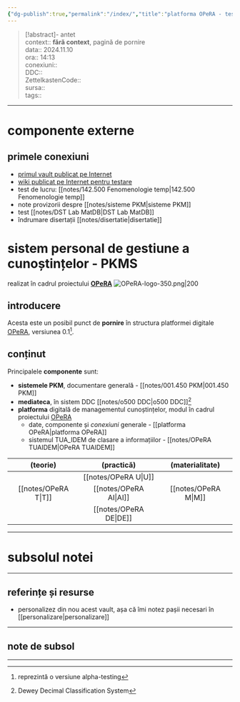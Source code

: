 ```yaml
---
{"dg-publish":true,"permalink":"/index/","title":"platforma OPeRA - test","tags":["gardenEntry"],"created":"2024-12-28T15:33:12.249+02:00","updated":"2025-01-10T12:53:04.145+02:00"}
---
```


> [!abstract]- antet  
> context:: __fără context__, pagină de pornire   
> data:: 2024.11.10  
> ora:: 14:13  
> conexiuni::  
> DDC::  
> ZettelkastenCode::  
> sursa::  
> tags::  


---

# componente externe
## primele conexiuni
- [primul vault publicat pe Internet](https://arhadrian.github.io/work/)
- [wiki publicat pe Internet pentru testare](https://opera.tiddlyhost.com/)
- test de lucru: [[notes/142.500 Fenomenologie temp\|142.500 Fenomenologie temp]]
- note provizorii despre [[notes/sisteme PKM\|sisteme PKM]]
- test [[notes/DST Lab MatDB\|DST Lab MatDB]]
- îndrumare disertații [[notes/disertatie\|disertatie]]
# sistem personal de gestiune a cunoștințelor - PKMS
realizat în cadrul proiectului [**OPeRA**](https://opera-phd.org/)
![OPeRA-logo-350.png|200](/img/user/media/OPeRA-logo-350.png)
## introducere
Acesta este un posibil punct de **pornire** în structura platformei digitale [OPeRA](https://opera-phd.org/), versiunea 0.1[^1].
## conținut
Principalele **componente** sunt:
- **sistemele PKM**, documentare generală - [[notes/001.450 PKM\|001.450 PKM]]
- **mediateca**, în sistem DDC [[notes/o500 DDC\|o500 DDC]][^2]
- **platforma** digitală de managementul cunoștințelor, modul în cadrul proiectului [OPeRA](https://opera-phd.org/)
	- date, componente și *conexiuni* generale - [[platforma OPeRA\|platforma OPeRA]]
	- sistemul TUA_IDEM de clasare a informațiilor - [[notes/OPeRA TUAIDEM\|OPeRA TUAIDEM]]

|    (teorie)    |    (practică)    | (materialitate) |
|:--------------:|:----------------:|:---------------:|
|                |  [[notes/OPeRA U\|U]]  |                 |
| [[notes/OPeRA T\|T]] | [[notes/OPeRA AI\|AI]] | [[notes/OPeRA M\|M]]  |
|                | [[notes/OPeRA DE\|DE]] |                 |


---
# subsolul notei
---
## referințe și resurse
- personalizez din nou acest vault, așa că îmi notez pașii necesari în [[personalizare\|personalizare]]

---
## note de subsol
---
[^1]: reprezintă o versiune alpha-testing
[^2]: Dewey Decimal Classification System